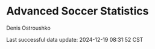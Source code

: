 # Advanced Soccer Statistics
Denis Ostroushko

<!-- gfm -->

Last successful data update: 2024-12-19 08:31:52 CST
